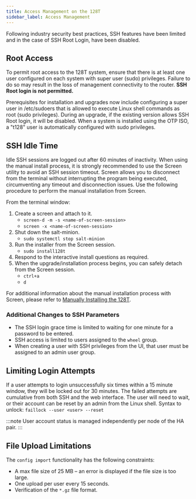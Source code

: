 ```yaml
---
title: Access Management on the 128T
sidebar_label: Access Management
---
```


Following industry security best practices, SSH features have been limited and in the case of SSH Root Login, have been disabled.

## Root Access
To permit root access to the 128T system, ensure that there is at least one user configured on each system with super user (sudo) privileges. Failure to do so may result in the loss of management connectivity to the router. 
**SSH Root login is not permitted.**

Prerequisites for installation and upgrades now include configuring a super user in /etc/sudoers that is allowed to execute Linux shell commands as root (sudo privileges).
During an upgrade, if the existing version allows SSH Root login, it will be disabled. When a system is installed using the OTP ISO, a "t128" user is automatically configured with sudo privileges. 

## SSH Idle Time
Idle SSH sessions are logged out after 60 minutes of inactivity. When using the manual install process, it is strongly recommended to use the Screen utility to avoid an SSH session timeout. Screen allows you to disconnect from the terminal without interrupting the program being executed, circumventing any timeout and disconnection issues. Use the following procedure to perform the manual installation from Screen. 

From the terminal window:
1. Create a screen and attach to it.
	- `screen-d -m -s <name-of-screen-session>`
	- `screen -x <name-of-screen-session>`
2. Shut down the salt-minion.
	- `sudo systemctl stop salt-minion`
3. Run the installer from the Screen session.
	- `sudo install128t`
4. Respond to the interactive install questions as required.
5. When the upgrade/installation process begins, you can safely detach from the Screen session. 
	- `ctrl+a`
	- `d`

For additional information about the manual installation process with Screen, please refer to [Manually Installing the 128T](intro_installation_installer.md).

### Additional Changes to SSH Parameters
- The SSH login grace time is limited to waiting for one minute for a password to be entered.
- SSH access is limited to users assigned to the `wheel` group.
- When creating a user with SSH privileges from the UI, that user must be assigned to an admin user group.

## Limiting Login Attempts
If a user attempts to login unsuccessfully six times within a 15 minute window, they will be locked out for 30 minutes. The failed attempts are cumulative from both SSH and the web interface. The user will need to wait, or their account can be reset by an admin from the Linux shell. 
Syntax to unlock:
`faillock --user <user> --reset`

:::note
User account status is managed independently per node of the HA pair.
:::

## File Upload Limitations
The `config import` functionality has the following constraints:

- A max file size of 25 MB – an error is displayed if the file size is too large.
- One upload per user every 15 seconds.
- Verification of the `*.gz` file format.  
